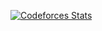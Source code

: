 [![Codeforces Stats](https://codeforces-readme-stats.vercel.app/api/card?username=lukyen&theme=radical)](https://codeforces.com/profile/lukyen)
